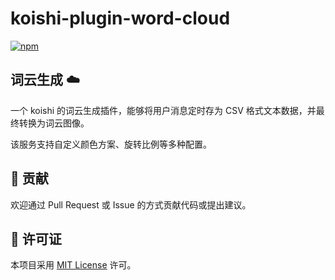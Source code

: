 # koishi-plugin-word-cloud

[![npm](https://img.shields.io/npm/v/koishi-plugin-word-cloud?style=flat-square)](https://www.npmjs.com/package/koishi-plugin-word-cloud)


## 词云生成 ☁️

一个 koishi 的词云生成插件，能够将用户消息定时存为 CSV 格式文本数据，并最终转换为词云图像。

该服务支持自定义颜色方案、旋转比例等多种配置。


## 🤝 贡献

欢迎通过 Pull Request 或 Issue 的方式贡献代码或提出建议。

## 📄 许可证

本项目采用 [MIT License](LICENSE) 许可。
